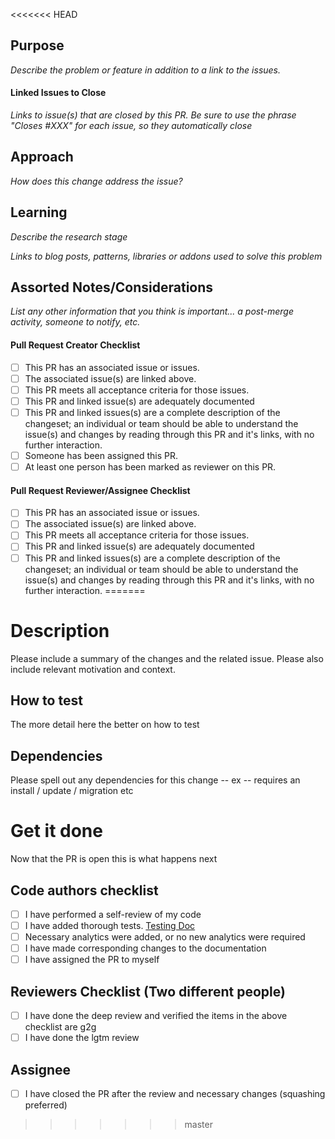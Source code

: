 <<<<<<< HEAD
## Purpose

_Describe the problem or feature in addition to a link to the issues._

#### Linked Issues to Close

_Links to issue(s) that are closed by this PR. Be sure to use the phrase "Closes #XXX" for each issue, so they automatically close_

## Approach

_How does this change address the issue?_

## Learning

_Describe the research stage_

_Links to blog posts, patterns, libraries or addons used to solve this problem_

## Assorted Notes/Considerations

_List any other information that you think is important... a post-merge activity, someone to notify, etc._

#### Pull Request Creator Checklist

- [ ] This PR has an associated issue or issues.
- [ ] The associated issue(s) are linked above.
- [ ] This PR meets all acceptance criteria for those issues.
- [ ] This PR and linked issue(s) are adequately documented
- [ ] This PR and linked issues(s) are a complete description of the changeset; an individual or team should be able to understand the issue(s) and changes by reading through this PR and it's links, with no further interaction.
- [ ] Someone has been assigned this PR.
- [ ] At least one person has been marked as reviewer on this PR.

#### Pull Request Reviewer/Assignee Checklist

- [ ] This PR has an associated issue or issues.
- [ ] The associated issue(s) are linked above.
- [ ] This PR meets all acceptance criteria for those issues.
- [ ] This PR and linked issue(s) are adequately documented
- [ ] This PR and linked issues(s) are a complete description of the changeset; an individual or team should be able to understand the issue(s) and changes by reading through this PR and it's links, with no further interaction.
=======
# Description

Please include a summary of the changes and the related issue. Please also include relevant motivation and context. 

## How to test

The more detail here the better on how to test

## Dependencies 

Please spell out any dependencies for this change -- ex -- requires an install / update / migration etc

# Get it done

Now that the PR is open this is what happens next

## Code authors checklist
- [ ] I have performed a self-review of my code
- [ ] I have added thorough tests. [Testing Doc](https://qmacbis.atlassian.net/wiki/spaces/CM/pages/2914025525/Test+Suite+and+Testing+Research)
- [ ] Necessary analytics were added, or no new analytics were required
- [ ] I have made corresponding changes to the documentation
- [ ] I have assigned the PR to myself

## Reviewers Checklist (Two different people)
- [ ] I have done the deep review and verified the items in the above checklist are g2g
- [ ] I have done the lgtm review 

## Assignee 
- [ ] I have closed the PR after the review and necessary changes (squashing preferred)
>>>>>>> master
